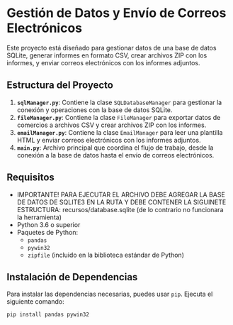 # Gestión de Datos y Envío de Correos Electrónicos

Este proyecto está diseñado para gestionar datos de una base de datos SQLite, generar informes en formato CSV, crear archivos ZIP con los informes, y enviar correos electrónicos con los informes adjuntos. 

## Estructura del Proyecto

1. **`sqlManager.py`**: Contiene la clase `SQLDatabaseManager` para gestionar la conexión y operaciones con la base de datos SQLite.
2. **`fileManager.py`**: Contiene la clase `FileManager` para exportar datos de comercios a archivos CSV y crear archivos ZIP con los informes.
3. **`emailManager.py`**: Contiene la clase `EmailManager` para leer una plantilla HTML y enviar correos electrónicos con los informes adjuntos.
4. **`main.py`**: Archivo principal que coordina el flujo de trabajo, desde la conexión a la base de datos hasta el envío de correos electrónicos.

## Requisitos
- IMPORTANTE! PARA EJECUTAR EL ARCHIVO DEBE AGREGAR LA BASE DE DATOS DE SQLITE3 EN LA RUTA Y DEBE CONTENER LA SIGUINETE ESTRUCTURA: recursos/database.sqlite (de lo contrario no funcionara la herramienta)
- Python 3.6 o superior
- Paquetes de Python:
  - `pandas`
  - `pywin32`
  - `zipfile` (incluido en la biblioteca estándar de Python)

## Instalación de Dependencias

Para instalar las dependencias necesarias, puedes usar `pip`. Ejecuta el siguiente comando:

```bash
pip install pandas pywin32
